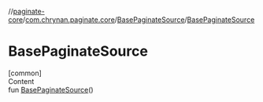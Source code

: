 //[paginate-core](../../index.md)/[com.chrynan.paginate.core](../index.md)/[BasePaginateSource](index.md)/[BasePaginateSource](-base-paginate-source.md)



# BasePaginateSource  
[common]  
Content  
fun [BasePaginateSource](-base-paginate-source.md)()  



